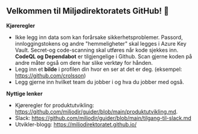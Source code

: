 ## Velkommen til Miljødirektoratets GitHub! 👋

<b>Kjøreregler</b>

- Ikke legg inn data som kan forårsake sikkerhetsproblemer. Passord, innloggingstokens og andre "hemmeligheter" skal legges i Azure Key Vault. Secret-og code-scanning skal utføres når kode sjekkes inn. <b>CodeQL og Dependabot</b> er tilgjengelige i Github. Scan gjerne koden på andre måter også om dere har slike verktøy for hånden.
- Legg inn et <b>bilde</b> i profilen din hvor en ser at det er deg. (eksempel: https://github.com/crolsson)
- Legg gjerne inn hvilket team du jobber i og hva du jobber med også. 

<b>Nyttige lenker</b>

-	Kjøreregler for produktutvikling: https://github.com/miljodir/guider/blob/main/produktutvikling.md.
-	Slack: https://github.com/miljodir/guider/blob/main/tilgang-til-slack.md
- Utvikler-blogg: https://miljodirektoratet.github.io/

